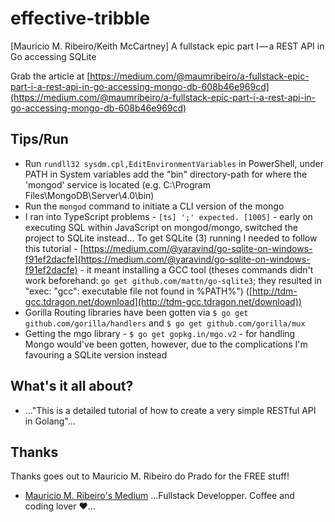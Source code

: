 # effective-tribble
[Mauricio M. Ribeiro/Keith McCartney] A fullstack epic part I — a REST API in Go accessing SQLite

Grab the article at [https://medium.com/@maumribeiro/a-fullstack-epic-part-i-a-rest-api-in-go-accessing-mongo-db-608b46e969cd](https://medium.com/@maumribeiro/a-fullstack-epic-part-i-a-rest-api-in-go-accessing-mongo-db-608b46e969cd)

## Tips/Run

* Run `rundll32 sysdm.cpl,EditEnvironmentVariables` in PowerShell, under PATH in System variables add the "bin" directory-path for where the 'mongod' service is located (e.g. C:\Program Files\MongoDB\Server\4.0\bin)
* Run the `mongod` command to initiate a CLI version of the mongo
* I ran into TypeScript problems - `[ts] ';' expected. [1005]` - early on executing SQL within JavaScript on mongod/mongo, switched the project to SQLite instead...
To get SQLite (3) running I needed to follow this tutorial - [https://medium.com/@yaravind/go-sqlite-on-windows-f91ef2dacfe](https://medium.com/@yaravind/go-sqlite-on-windows-f91ef2dacfe) - it meant installing a GCC tool (theses commands didn't work beforehand: `go get github.com/mattn/go-sqlite3`; they resulted in "exec: "gcc": executable file not found in %PATH%") ([http://tdm-gcc.tdragon.net/download](http://tdm-gcc.tdragon.net/download))
* Gorilla Routing libraries have been gotten via `$ go get github.com/gorilla/handlers` and `$ go get github.com/gorilla/mux`
* Getting the mgo library - `$ go get gopkg.in/mgo.v2` - for handling Mongo would've been gotten, however, due to the complications I'm favouring a SQLite version instead

## What's it all about?

* ..."This is a detailed tutorial of how to create a very simple RESTful API in Golang"...

## Thanks

Thanks goes out to Mauricio M. Ribeiro do Prado for the FREE stuff!

* [Mauricio M. Ribeiro's Medium](https://medium.com/@maumribeiro) ...Fullstack Developper. Coffee and coding lover ❤...
